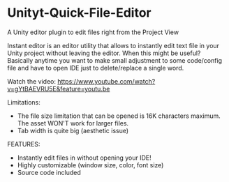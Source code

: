 # Unityt-Quick-File-Editor

A Unity editor plugin to edit files right from the Project View

Instant editor is an editor utility that allows to instantly edit text file in your Unity project without leaving the editor. When this might be useful? Basically anytime you want to make small adjustment to some code/config file and have to open IDE just to delete/replace a single word.

Watch the video: https://www.youtube.com/watch?v=gYtBAEVRU5E&feature=youtu.be

Limitations:
- The file size limitation that can be opened is 16K characters maximum. The asset WON'T work for larger files.
- Tab width is quite big (aesthetic issue)

FEATURES:
* Instantly edit files in without opening your IDE!
* Highly customizable (window size, color, font size)
* Source code included
